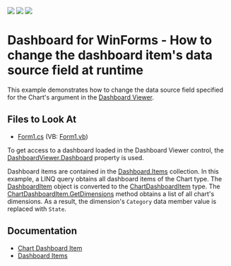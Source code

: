 <!-- default badges list -->
![](https://img.shields.io/endpoint?url=https://codecentral.devexpress.com/api/v1/VersionRange/145868570/18.1.3%2B)
[![](https://img.shields.io/badge/Open_in_DevExpress_Support_Center-FF7200?style=flat-square&logo=DevExpress&logoColor=white)](https://supportcenter.devexpress.com/ticket/details/T830537)
[![](https://img.shields.io/badge/📖_How_to_use_DevExpress_Examples-e9f6fc?style=flat-square)](https://docs.devexpress.com/GeneralInformation/403183)
<!-- default badges end -->

# Dashboard for WinForms - How to change the dashboard item's data source field at runtime

This example demonstrates how to change the data source field specified for the Chart's argument in the [Dashboard Viewer](https://docs.devexpress.com/Dashboard/117122/winforms-dashboard/winforms-viewer).

## Files to Look At

* [Form1.cs](./CS/DashboardItemRuntimeExample/ViewerForm1.cs) (VB: [Form1.vb](./VB/DashboardItemRuntimeExample/ViewerForm1.vb))

To get access to a dashboard loaded in the Dashboard Viewer control, the [DashboardViewer.Dashboard](https://docs.devexpress.com/Dashboard/DevExpress.DashboardWin.DashboardViewer.Dashboard) property is used.

Dashboard items are contained in the [Dashboard.Items](https://docs.devexpress.com/Dashboard/DevExpress.DashboardCommon.Dashboard.Items) collection. In this example, a LINQ query obtains all dashboard items of the Chart type. The [DashboardItem](https://docs.devexpress.com/Dashboard/DevExpress.DashboardCommon.DashboardItem) object is converted to the [ChartDashboardItem](https://docs.devexpress.com/Dashboard/DevExpress.DashboardCommon.ChartDashboardItem) type. The [ChartDashboardItem.GetDimensions](https://docs.devexpress.com/Dashboard/DevExpress.DashboardCommon.DataDashboardItem.GetDimensions) method obtains a list of all chart's dimensions. As a result, the dimension's `Category` data member value is replaced with `State`.

## Documentation
- [Chart Dashboard Item](https://docs.devexpress.com/Dashboard/DevExpress.DashboardCommon.ChartDashboardItem)
- [Dashboard Items](https://docs.devexpress.com/Dashboard/116521)
